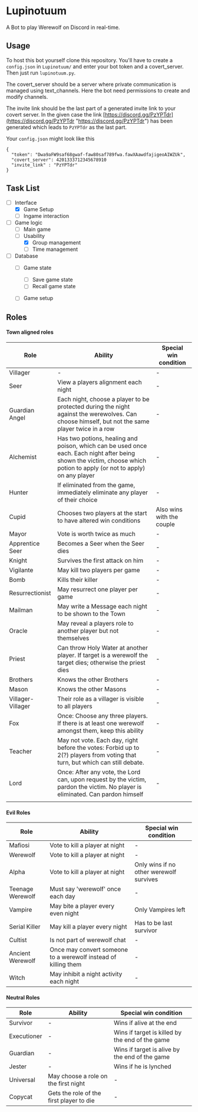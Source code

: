 


# Lupinotuum
A Bot to play Werewolf on Discord in real-time.

## Usage

To host this bot yourself clone this repository. You'll have to create a `config.json` in `Lupinotuum/` and enter your bot token and a covert_server. Then just run `lupinotuum.py`.

The covert_server should be a server where private communication is managed using text_channels. Here the bot need permissions to create and modify channels.

The invite link should be the last part of a generated invite link to your covert server. In the given case the link [https://discord.gg/PzYPTdr](https://discord.gg/PzYPTdr "https://discord.gg/PzYPTdr") has been generated which leads to `PzYPTdr` as the last part.

Your `config.json` might look like this

    {
      "token": "Dwa9aFW9saf68gwaf-faw80saf789fwa.fawXAawdfajigeoAIWZUk",
      "covert_server": 4201333712345678910
      "invite_link" : "PzYPTdr"
    }

## Task List

- [ ] Interface
	 - [x] Game Setup
	 - [ ] Ingame interaction
- [ ] Game logic
	 - [ ] Main game
	 - [ ] Usability
		 - [x] Group management
		 - [ ] Time management
- [ ] Database
	- [ ] Game state
		- [ ] Save game state
		- [ ] Recall game state
	- [ ] Game setup



## Roles
#### Town aligned roles

|Role                           |Ability                      |Special win condition
|-------------------------------|-----------------------------|---------|
|Villager|-|-|
|Seer|View a players alignment each night|-|
|Guardian Angel|Each night, choose a player to be protected during the night against the werewolves. Can choose himself, but not the same player twice in a row|-|
|Alchemist|Has two potions, healing and poison, which can be used once each. Each night after being shown the victim, choose which potion to apply (or not to apply) on any player|-|
|Hunter|If eliminated from the game, immediately eliminate any player of their choice|-|
|Cupid|Chooses two players at the start to have altered win conditions|Also wins with the couple|
|Mayor|Vote is worth twice as much|-|
|Apprentice Seer|Becomes a Seer when the Seer dies|-|
|Knight|Survives the first attack on him|-|
|Vigilante|May kill two players per game|-|
|Bomb|Kills their killer|-|
|Resurrectionist|May resurrect one player per game|-|
|Mailman|May write a Message each night to be shown to the Town|-|
|Oracle|May reveal a players role to another player but not themselves|-|
|Priest|Can throw Holy Water at another player. If target is a werewolf the target dies; otherwise the priest dies|-|
|Brothers|Knows the other Brothers|-|
|Mason|Knows the other Masons|-|
|Villager-Villager|Their role as a villager is visible to all players|-|
|Fox|Once: Choose any three players. If there is at least one werewolf amongst them, keep this ability|-|
|Teacher|May not vote. Each day, right before the votes: Forbid up to 2(?) players from voting that turn, but which can still debate.|-|
|Lord|Once: After any vote, the Lord can, upon request by the victim, pardon the victim. No player is eliminated. Can pardon himself|-|
||||

#### Evil Roles
|Role                           |Ability                      |Special win condition
|-------------------------------|-----------------------------|---------|
|Mafiosi|Vote to kill a player at night|-|
|Werewolf|Vote to kill a player at night|-|
|Alpha|Vote to kill a player at night|Only wins if no other werewolf survives|
|Teenage Werewolf|Must say 'werewolf' once each day|-|
|Vampire|May bite a player every even night|Only Vampires left|
|Serial Killer|May kill a player every night|Has to be last survivor|
|Cultist|Is not part of werewolf chat|-|
|Ancient Werewolf|Once may convert someone to a werewolf instead of killing them|-|
|Witch|May inhibit a night activity each night|-|

#### Neutral Roles
|Role                           |Ability                      |Special win condition
|-------------------------------|-----------------------------|---------|
|Survivor|-|Wins if alive at the end|
|Executioner|-|Wins if target is killed by the end of the game|
|Guardian|-|Wins if target is alive by the end of the game|
|Jester|-|Wins if he is lynched|
|Universal|May choose a role on the first night|-|
|Copycat|Gets the role of the first player to die|-|

